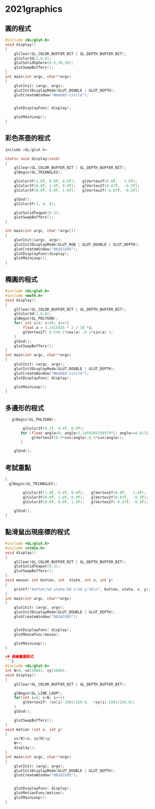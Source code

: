 # 2021graphics

## 圓的程式
```C
#include <GL/glut.h>
void display()
{
    glClear(GL_COLOR_BUFFER_BIT | GL_DEPTH_BUFFER_BIT);
    glColor3d(1,0,0);
    glutSolidSphere(0.5,30,30);
    glutSwapBuffers();
}
int main(int argc, char**argv)
{
    glutInit( &argc, argv);
    glutInitDisplayMode(GLUT_DOUBLE | GLUT_DEPTH);
    glutCreateWindow("Week03-circle");


    glutDisplayFunc( display);

    glutMainLoop();
}
```

## 彩色茶壺的程式

```C
include <GL/glut.h>

static void display(void)
{
    glClear(GL_COLOR_BUFFER_BIT | GL_DEPTH_BUFFER_BIT);
    glBegin(GL_TRIANGLES);

    glColor3f(1.0f, 0.0f, 0.0f);   glVertex2f(0.0f,   1.0f);
    glColor3f(0.0f, 1.0f, 0.0f);   glVertex2f(0.87f,  -0.5f);
    glColor3f(0.0f, 0.0f, 1.0f);   glVertex2f(-0.87f, -0.5f);

    glEnd();
    glColor3f(1, 0, 0);

    glutSolidTeapot(0.3);
    glutSwapBuffers();
}

int main(int argc, char *argv[])
{
    glutInit(&argc, argv);
    glutInitDisplayMode(GLUT_RGB | GLUT_DOUBLE | GLUT_DEPTH);
    glutCreateWindow("08163105");
    glutDisplayFunc(display);
    glutMainLoop();
}
```

## 橢圓的程式
```C
#include <GL/glut.h>
#include <math.h>
void display()
{
    glClear(GL_COLOR_BUFFER_BIT | GL_DEPTH_BUFFER_BIT);
    glColor3d(1,0,0);
    glBegin(GL_POLYGON);
    for( int i=0; i<30; i++){
        float a = 3.1415926 * 2 / 30 *i;
        glVertex2f( 0.5+0.1*cos(a) ,0.2*sin(a) );
    }
    glEnd();
    glutSwapBuffers();
}
int main(int argc, char**argv)
{
    glutInit( &argc, argv);
    glutInitDisplayMode(GLUT_DOUBLE | GLUT_DEPTH);
    glutCreateWindow("Week03-circle");
    glutDisplayFunc( display);

    glutMainLoop();
}
```

## 多邊形的程式
```C
   glBegin(GL_POLYGON);

        glColor3f(0.2f, 0.4f, 0.0f);
       for (float angle=0; angle<3.1459265358979*2; angle+=0.01){
            glVertex2f(0.5*cos(angle),0.5*sin(angle));
       }

    glEnd();
```
## 考試重點

```C
{
　glBegin(GL_TRIANGLES);

        glColor3f(1.0f, 0.0f, 0.0f);   glVertex2f(0.0f,   1.0f);
        glColor3f(0.0f, 1.0f, 0.0f);   glVertex2f(0.87f,  -0.5f);
        glColor3f(0.0f, 0.0f, 1.0f);   glVertex2f(-0.87f, -0.5f);

    glEnd();
}
```

## 點滑鼠出現座標的程式
```C
#include <GL/glut.h>
#include <stdio.h>
void display()
{
    glClear(GL_COLOR_BUFFER_BIT | GL_DEPTH_BUFFER_BIT);
    glutSolidTeapot(0.3);
    glutSwapBuffers();
}
void mouse( int button, int  state, int x, int y)
{
    printf("button:%d state:%d x:%d y:%d\n", button, state, x, y);
}
int main(int argc, char**argv)
{
    glutInit( &argc, argv);
    glutInitDisplayMode(GLUT_DOUBLE | GLUT_DEPTH);
    glutCreateWindow("08163105");


    glutDisplayFunc( display);
    glutMouseFunc(mouse);

    glutMainLoop();
}

## 連線畫圖程式
```C
#include <GL/glut.h>
int N=0, vx[3000], vy[3000];
void display()
{
    glClear(GL_COLOR_BUFFER_BIT | GL_DEPTH_BUFFER_BIT);

    glBegin(GL_LINE_LOOP);
    for(int i=0; i<N; i++){
        glVertex2f( (vx[i]-150)/150.0, -(vy[i]-150)/150.0);
    }
    glEnd();

    glutSwapBuffers();
}
void motion (int x, int y)
{
    vx[N]=x; vy[N]=y;
    N++;
    display();
}
int main(int argc, char**argv)
{
    glutInit( &argc, argv);
    glutInitDisplayMode(GLUT_DOUBLE | GLUT_DEPTH);
    glutCreateWindow("08163105");


    glutDisplayFunc( display);
    glutMotionFunc(motion);
    glutMainLoop();
}
```
